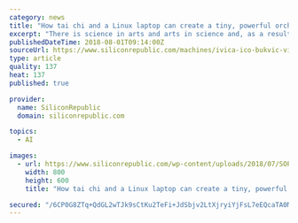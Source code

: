 ```yaml
---
category: news
title: "How tai chi and a Linux laptop can create a tiny, powerful orchestra"
excerpt: "There is science in arts and arts in science and, as a result, my creative and educational focus is in the integrative design, engineering, arts and science (IDEAS). Can ... new ways to represent data through sound, lowering cognitive load in time ..."
publishedDateTime: 2018-08-01T09:14:00Z
sourceUrl: https://www.siliconrepublic.com/machines/ivica-ico-bukvic-virgina-tech
type: article
quality: 137
heat: 137
published: true

provider:
  name: SiliconRepublic
  domain: siliconrepublic.com

topics:
  - AI

images:
  - url: https://www.siliconrepublic.com/wp-content/uploads/2018/07/SOPA_Headshot_3_Ico.jpg
    width: 800
    height: 600
    title: "How tai chi and a Linux laptop can create a tiny, powerful orchestra"

secured: "/6CP0G8ZTq+QdGL2wTJk9sCtKu2TeFi+JdSbjv2LtXjryiYjFsL7eEQcaTA0MxkyapHaH1WzyjY/Z+Rj4DR+wu55C5re9cJDIS+cmfxwH240/2BZ74CKj6WmhzfU96FHUzuc122aIClDBNRdPUXkXHnQINmD+fkCHOXjmk5AMHyZI5eEoP7BRAIDmqXMRQu3X0Zb5foXGB7bkUyvy36N+f+U2P7au7z9uXlohIM9bbtt0GWL8pp1DdttpNIXNq2KDyX4QkyBV/P57AYWRLa08g==;6OCu3ba24B4ApTSwxrQSdA=="
---
```


